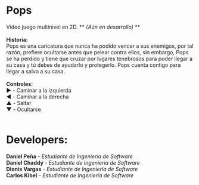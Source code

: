 # Pops
Video juego multinivel en 2D. ** *(Aún en desarrollo)* **
<br /><br />
**Historia:**<br />
Pops es una caricatura que nunca ha podido vencer a sus enemigos, por tal razón, prefiere ocultarse antes que pelear
contra ellos, sin embargo, Pops se ha perdido y tiene que cruzar por lugares tenebrosos para poder llegar a su casa y tú debes de
ayudarlo y protegerlo. Pops cuenta contigo para llegar a salvo a su casa.
<br /><br />
**Controles:**<br />
**►** - Caminar a la izquierda<br />
**◄** - Caminar a la derecha<br />
**▲** - Saltar<br />
**▼** - Ocultarse<br />
<br />
# Developers:<br />
**Daniel Peña** - *Estudiante de Ingeniería de Software*<br />
**Daniel Chaddy** - *Estudiante de Ingeniería de Software*<br />
**Dionis Vargas** - *Estudiante de Ingeniería de Software*<br />
**Carlos Kibel** - *Estudiante de Ingeniería de Software*<br />